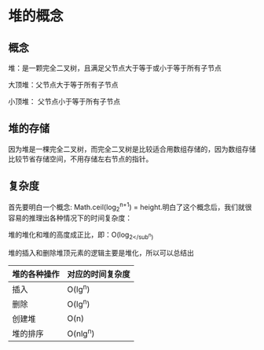 # 堆的概念

## 概念

堆：是一颗完全二叉树，且满足父节点大于等于或小于等于所有子节点

大顶堆：父节点大于等于所有子节点

小顶堆： 父节点小于等于所有子节点

## 堆的存储

因为堆是一棵完全二叉树，而完全二叉树是比较适合用数组存储的，因为数组存储比较节省存储空间，不用存储左右节点的指针。

## 复杂度

首先要明白一个概念: Math.ceil(log<sub>2</sub><sup>n+1</sup>) = height.明白了这个概念后，我们就很容易的推理出各种情况下的时间复杂度：

堆的堆化和堆的高度成正比，即：O(log<sub>2</sub<sup>n</sup>)

堆的插入和删除堆顶元素的逻辑主要是堆化，所以可以总结出

| 堆的各种操作 | 对应的时间复杂度           |
| ------ | ------------------ |
| 插入     | O(lg<sup>n</sup>)  |
| 删除     | O(lg<sup>n</sup>)  |
| 创建堆    | O(n)               |
| 堆的排序   | O(nlg<sup>n</sup>) |

